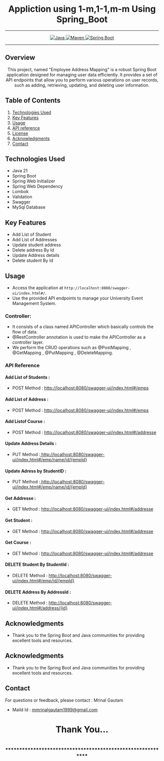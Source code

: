 # <h1 align = "center"> Appliction using 1-m,1-1,m-m Using Spring_Boot </h1>
___ 
<p align="center">
<a href="Java url">
    <img alt="Java" src="https://img.shields.io/badge/Java->=8-darkblue.svg" />
</a>
<a href="Maven url" >
    <img alt="Maven" src="https://img.shields.io/badge/maven-3.1.3-brightgreen.svg" />
</a>
<a href="Spring Boot url" >
    <img alt="Spring Boot" src="https://img.shields.io/badge/Spring Boot-3.0.6-brightgreen.svg" />
</a>
</p>

---

<p align="left">

<!-- Project Description -->
## Overview
<p align="center">This project, named "Employee Address Mapping" is a robust Spring Boot application designed for managing user data efficiently. It provides a set of API endpoints that allow you to perform various operations on user records, such as adding, retrieving, updating, and deleting user information. 
</p>

<!-- Table of Contents -->
## Table of Contents
1. [Technologies Used](#technologies-used)
2. [Key Features](#key-features)
3. [Usage](#usage)
4. [API reference](#api-reference)
5. [License](#license)
6. [Acknowledgments](#acknowledgments)
7. [Contact](#contact)

<!-- Technologies Used -->
## Technologies Used
- Java 21
- Spring Boot
- Spring Web Initializer
- Spring Web Dependency
- Lombok
- Validation
- Swagger
- MySql Database


<!-- Key Features -->
## Key Features
- Add List of Student
- Add List of Addresses
- Update student address
- Delete address By Id
- Update Address details
- Delete student By Id

<!-- Usage -->
## Usage
- Access the application at `http://localhost:8080/swagger-ui/index.html#/`.
- Use the provided API endpoints to manage your University Event Management System.

### Controller:
- It consists of a class named APIController which basically controls the flow of data.
- @RestController annotation is used to make the APIController as a controller layer.
- We perform the CRUD operations such as @PostMapping , @GetMapping , @PutMapping , @DeleteMapping.

### API Reference

#### Add List of Students :
- POST Method : [ http://localhost:8080/swagger-ui/index.html#/emps](http://localhost:8080/course)

#### Add List of Address :
- POST Method : [ http://localhost:8080/swagger-ui/index.html#/emps](http://localhost:8080/api/addresses)

#### Add  Listof Course :
 - POST Method : [ http://localhost:8080/swagger-ui/index.html#/addresse](http://localhost:8080/course)

#### Update Address Details  :
 - PUT Method :[ http://localhost:8080/swagger-ui/index.html#/emp/name/id/{empId}](http://localhost:8080/update/1/address)

#### Update Adress by StudentID  :
 - PUT Method :[ http://localhost:8080/swagger-ui/index.html#/emp/name/id/{empId}](http://localhost:8080/update/1/address)

#### Get Addresse :
 - GET Method :  [http://localhost:8080/swagger-ui/index.html#/addresse](http://localhost:8080/api/addresses)

 #### Get Student :
 - GET Method : [ http://localhost:8080/swagger-ui/index.html#/addresse](http://localhost:8080/api/addresses)

 #### Get Course :
 - GET Method :  [http://localhost:8080/swagger-ui/index.html#/addresse](http://localhost:8080/remove/1)
 
 #### DELETE Student By StudentId :
 - DELETE Method :   [http://localhost:8080/swagger-ui/index.html#/emp/id/{empId}](http://localhost:8080/remove/1)

  #### DELETE Address By AddressId  :
 - DELETE Method :   [http://localhost:8080/swagger-ui/index.html#/address/{id}](http://localhost:8080/remove/address)




 <!-- Acknowledgments -->
## Acknowledgments
- Thank you to the Spring Boot and Java communities for providing excellent tools and resources.


 <!-- Acknowledgments -->
## Acknowledgments
- Thank you to the Spring Boot and Java communities for providing excellent tools and resources.

<!-- Contact -->
## Contact
For questions or feedback, please contact : Mrinal Gautam 
- Maild Id : mmrinalgautam1999@gmail.com

<h1 align="center">Thank You...<h1>
<h3 align = "center"> ***********************************************************<h3>
